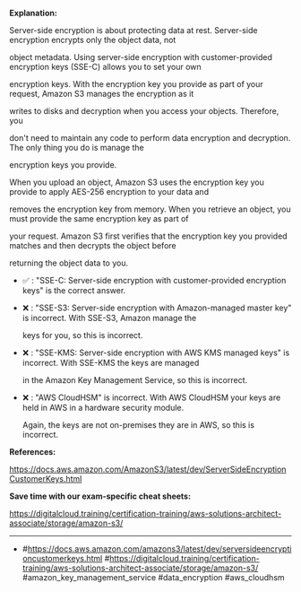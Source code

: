 **Explanation:**

Server-side encryption is about protecting data at rest. Server-side encryption encrypts only the object data, not

object metadata. Using server-side encryption with customer-provided encryption keys (SSE-C) allows you to set your own

encryption keys. With the encryption key you provide as part of your request, Amazon S3 manages the encryption as it

writes to disks and decryption when you access your objects. Therefore, you

don't need to maintain any code to perform data encryption and decryption. The only thing you do is manage the

encryption keys you provide.

When you upload an object, Amazon S3 uses the encryption key you provide to apply AES-256 encryption to your data and

removes the encryption key from memory. When you retrieve an object, you must provide the same encryption key as part of

your request. Amazon S3 first verifies that the encryption key you provided matches and then decrypts the object before

returning the object data to you.

- ✅ :  "SSE-C: Server-side encryption with customer-provided encryption keys" is the correct answer.

- ❌ :  "SSE-S3: Server-side encryption with Amazon-managed master key" is incorrect. With SSE-S3, Amazon manage the

  keys for you, so this is incorrect.

- ❌ :  "SSE-KMS: Server-side encryption with AWS KMS managed keys" is incorrect. With SSE-KMS the keys are managed

  in the Amazon Key Management Service, so this is incorrect.

- ❌ :  "AWS CloudHSM" is incorrect. With AWS CloudHSM your keys are held in AWS in a hardware security module.

  Again, the keys are not on-premises they are in AWS, so this is incorrect.

**References:**

<https://docs.aws.amazon.com/AmazonS3/latest/dev/ServerSideEncryptionCustomerKeys.html>

**Save time with our exam-specific cheat sheets:**

<https://digitalcloud.training/certification-training/aws-solutions-architect-associate/storage/amazon-s3/>

----

- #<https://docs.aws.amazon.com/amazons3/latest/dev/serversideencryptioncustomerkeys.html> #<https://digitalcloud.training/certification-training/aws-solutions-architect-associate/storage/amazon-s3/> #amazon_key_management_service #data_encryption #aws_cloudhsm
